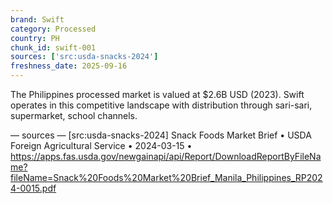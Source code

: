 ```yaml
---
brand: Swift
category: Processed
country: PH
chunk_id: swift-001
sources: ['src:usda-snacks-2024']
freshness_date: 2025-09-16
---
```


The Philippines processed market is valued at $2.6B USD (2023). Swift operates in this competitive landscape with distribution through sari-sari, supermarket, school channels.

— sources —
[src:usda-snacks-2024] Snack Foods Market Brief • USDA Foreign Agricultural Service • 2024-03-15 • https://apps.fas.usda.gov/newgainapi/api/Report/DownloadReportByFileName?fileName=Snack%20Foods%20Market%20Brief_Manila_Philippines_RP2024-0015.pdf

